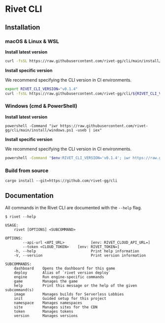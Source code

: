 # Rivet CLI

## Installation

### macOS & Linux & WSL

**Install latest version**

```bash
curl -fsSL https://raw.githubusercontent.com/rivet-gg/cli/main/install/unix.sh | sh
```

**Install specific version**

We recommend specifying the CLI version in CI environments.

```bash
export RIVET_CLI_VERSION="v0.1.4"
curl -fsSL https://raw.githubusercontent.com/rivet-gg/cli/${RIVET_CLI_VERSION}/install/unix.sh | sh
```

### Windows (cmd & PowerShell)

**Install latest version**

```
powershell -Command "iwr https://raw.githubusercontent.com/rivet-gg/cli/main/install/windows.ps1 -useb | iex"
```

**Install specific version**

We recommend specifying the CLI version in CI environments.

```bash
powershell -Command "$env:RIVET_CLI_VERSION='v0.1.4'; iwr https://raw.githubusercontent.com/rivet-gg/cli/$env:RIVET_CLI_VERSION/install/windows.ps1 -useb | iex"
```

### Build from source

```
cargo install --git=https://github.com/rivet-gg/cli
```

## Documentation

All commands in the Rivet CLI are documented with the `--help` flag.

```
$ rivet --help

USAGE:
    rivet [OPTIONS] <SUBCOMMAND>

OPTIONS:
        --api-url <API_URL>            [env: RIVET_CLOUD_API_URL=]
        --token <CLOUD_TOKEN>    [env: RIVET_TOKEN=]
    -h, --help                         Print help information
    -V, --version                      Print version information

SUBCOMMANDS:
    dashboard    Opens the dashboard for this game
    deploy       Alias of `rivet version deploy`
    engine       Run engine-specific commands
    game         Manages the game
    help         Print this message or the help of the given subcommand(s)
    image        Manages builds for Serverless Lobbies
    init         Guided setup for this project
    namespace    Manages namespaces
    site         Manages sites for the CDN
    token        Manages tokens
    version      Manages versions
```
